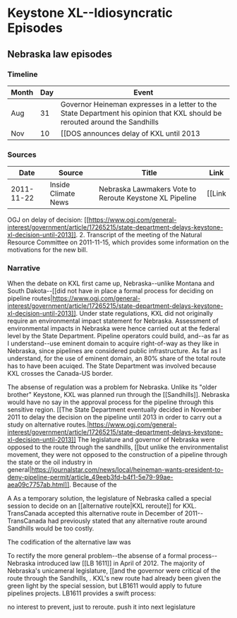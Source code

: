 # Keystone XL--Idiosyncratic Episodes

## Nebraska law episodes

### Timeline

Month   | Day   | Event
---     | ---   | ------------------
Aug     | 31    | Governor Heineman expresses in a letter to the State Department his opinion that KXL should be rerouted around the Sandhills
Nov     | 10    | [[DOS announces delay of KXL until 2013|https://www.ogj.com/general-interest/government/article/17265215/state-department-delays-keystone-xl-decision-until-2013]]

### Sources

Date        | Source                | Title                                                     | Link
---         | ----                  | ---------                                                 | ---
2011-11-22  | Inside Climate News   |Nebraska Lawmakers Vote to Reroute Keystone XL Pipeline    | [[Link|https://insideclimatenews.org/news/22112011/nebraska-lawmakers-vote-reroute-keystone-xl-pipeline-ogallala-aquifer-sandhills-transcanada-state-deparment/]]



OGJ on delay of decision: [[https://www.ogj.com/general-interest/government/article/17265215/state-department-delays-keystone-xl-decision-until-2013]].
2. Transcript of the meeting of the Natural Resource Committee on 2011-11-15, which provides some information on the motivations for the new bill.

### Narrative

When the debate on KXL first came up, Nebraska--unlike Montana and South Dakota--[[did not have in place a formal process for deciding on pipeline routes|https://www.ogj.com/general-interest/government/article/17265215/state-department-delays-keystone-xl-decision-until-2013]]. Under state regulations, KXL did not originally require an environmental impact statement for Nebraska. Assessment of environmental impacts in Nebraska were hence carried out at the federal level by the State Department. Pipeline operators could build, and--as far as I understand--use eminent domain to acquire right-of-way as they like in Nebraska, since pipelines are considered public infrastructure. As far as I understand, for the use of eminent domain, an 80% share of the total route has to have been acuiqed. The State Department was involved because KXL crosses the Canada-US border. 

The absense of regulation was a problem for Nebraska. Unlike its "older brother" Keystone, KXL was planned run through the [[Sandhills]]. Nebraska would have no say in the approval process for the pipeline through this sensitive region. [[The State Department eventually decided in November 2011 to delay the decision on the pipeline until 2013 in order to carry out a study on alternative routes.|https://www.ogj.com/general-interest/government/article/17265215/state-department-delays-keystone-xl-decision-until-2013]] The legislature and governor of Nebraska were opposed to the route through the sandhills, [[but unlike the environmentalist movement, they were not opposed to the construction of a pipeline through the state or the oil industry in general|https://journalstar.com/news/local/heineman-wants-president-to-deny-pipeline-permit/article_49eeb3fd-b4f1-5e79-99ae-aea09c7757ab.html]]. Because of the 


A As a temporary solution, the legislature of Nebraska called a special session to decide on an [[alternative route|KXL reroute]] for KXL. TransCanada accepted this alternative route in December of 2011--TransCanada had previously stated that any alternative route around Sandhills would be too costly.

The codification of the alternative law was 

To rectify the more general problem--the absense of a formal process--Nebraska introduced law [[LB 1611]] in April of 2012. The majority of Nebraska's unicameral legislature, [[and the governor were critical of the route through the Sandhills, . KXL's new route had already been given the green light by the special session, but LB1611 would apply to future pipelines projects. LB1611 provides a swift process: 

no interest to prevent, just to reroute. push it into next legislature

